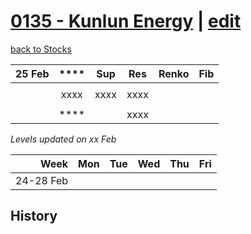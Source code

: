 # [0135 - Kunlun Energy](https://alwinwoo.github.io/stocks/0135.html) | [edit](https://github.com/alwinwoo/alwinwoo.github.io/edit/master/stocks/0135.md)
[back to Stocks](https://alwinwoo.github.io/stocks.html)

| 25 Feb  | ****   | Sup   | Res   | Renko       | Fib
| ---:    | :---:  | :---: | :---: | :---        | :---
|         |        |       |       |  
|         | xxxx   | xxxx  | xxxx  | 
|         |        |       |       | 
|         | ****   |       | xxxx  | 

*Levels updated on xx Feb*

Week      | Mon   | Tue   | Wed   | Thu   | Fri   |
---:      | :---: | :---: | :---: | :---: | :---: |
24-28 Feb |       | 

## History
